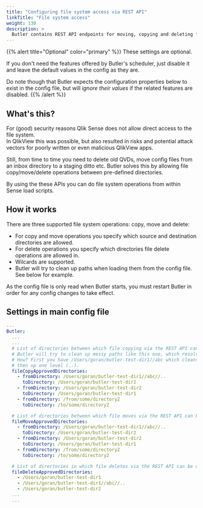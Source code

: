 ```yaml
---
title: "Configuring file system access via REST API"
linkTitle: "File system access"
weight: 130
description: >
  Butler contains REST API endpoints for moving, copying and deleting files.
---
```


{{% alert title="Optional" color="primary" %}}
These settings are optional.

If you don't need the features offered by Butler's scheduler, just disable it and leave the default values in the config as they are.

Do note though that Butler expects the configuration properties below to exist in the config file, but will *ignore their values* if the related features are disabled.
{{% /alert %}}

## What's this?

For (good) security reasons Qlik Sense does not allow direct access to the file system.  
In QlikView this was possible, but also resulted in risks and potential attack vectors for poorly written or even malicious QlikView apps.

Still, from time to time you need to delete old QVDs, move config files from an inbox directory to a staging ditto etc. Butler solves this by allowing file copy/move/delete operations between pre-defined directories.

By using the these APIs you can do file system operations from within Sense load scripts.

## How it works

There are three supported file system operations: copy, move and delete:

* For copy and move operations you specify which source and destination directories are allowed.
* For delete operations you specify which directories file delete operations are allowed in.
* Wilcards are supported.
* Butler will try to clean up paths when loading them from the config file. See below for example.

As the config file is only read when Butler starts, you must restart Butler in order for any config changes to take effect.

## Settings in main config file

```yaml
---
Butler:
  ...
  ...
  # List of directories between which file copying via the REST API can be done.
  # Butler will try to clean up messy paths like this one, which resolves to /Users/goran/butler-test-dir1
  # How? First you have /Users/goran/butler-test-dir1//abc which cleans up to /Users/goran/butler-test-dir1/abc, 
  # then up one level (..).
  fileCopyApprovedDirectories:
    - fromDirectory: /Users/goran/butler-test-dir1//abc//..
      toDirectory: /Users/goran/butler-test-dir2
    - fromDirectory: /Users/goran/butler-test-dir2
      toDirectory: /Users/goran/butler-test-dir1
    - fromDirectory: /from/some/directory2
      toDirectory: /to/some/directory2

  # List of directories between which file moves via the REST API can be done.
  fileMoveApprovedDirectories:
    - fromDirectory: /Users/goran/butler-test-dir1//abc//..
      toDirectory: /Users/goran/butler-test-dir2
    - fromDirectory: /Users/goran/butler-test-dir2
      toDirectory: /Users/goran/butler-test-dir1
    - fromDirectory: /from/some/directory2
      toDirectory: /to/some/directory2

  # List of directories in which file deletes via the REST API can be done.
  fileDeleteApprovedDirectories:
    - /Users/goran/butler-test-dir1
    - /Users/goran/butler-test-dir1//abc//..
    - /Users/goran/butler-test-dir2
  ...
  ...
```

